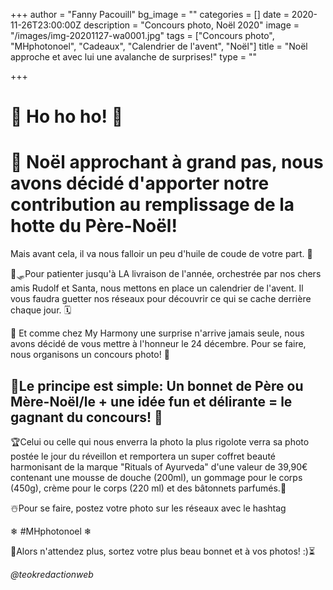 +++
author = "Fanny Pacouill"
bg_image = ""
categories = []
date = 2020-11-26T23:00:00Z
description = "Concours photo, Noël 2020"
image = "/images/img-20201127-wa0001.jpg"
tags = ["Concours photo", "MHphotonoel", "Cadeaux", "Calendrier de l'avent", "Noël"]
title = "Noël approche et avec lui une avalanche de surprises!"
type = ""

+++
# 🤶 Ho ho ho! 🎅

# 🧣 Noël approchant à grand pas, nous avons décidé d'apporter notre contribution au remplissage de la hotte du Père-Noël!

Mais avant cela, il va nous falloir un peu d'huile de coude de votre part. 🧤

🦌🛷Pour patienter jusqu'à LA livraison de l'année, orchestrée par nos chers amis Rudolf et Santa, nous mettons en place un calendrier de l'avent. Il vous faudra guetter nos réseaux pour découvrir ce qui se cache derrière chaque jour. 🗓

🎁 Et comme chez My Harmony une surprise n'arrive jamais seule, nous avons décidé de vous mettre à l'honneur le 24 décembre. Pour se faire, nous organisons un concours photo! 📸

## **🎄Le principe est simple: Un bonnet de Père ou Mère-Noël/le + une idée fun et délirante = le gagnant du concours! 🥇**

🏆Celui ou celle qui nous enverra la photo la plus rigolote verra sa photo postée le jour du réveillon et  remportera un super coffret beauté harmonisant de la marque "Rituals of Ayurveda" d'une valeur de 39,90€ contenant une mousse de douche (200ml), un gommage pour le corps (450g), crème pour le corps (220 ml) et des bâtonnets parfumés.🧴

☃️Pour se faire, postez votre photo sur les réseaux avec le hashtag

❄ #MHphotonoel ❄

🚦Alors n'attendez plus, sortez votre plus beau bonnet et à vos photos! :)⏳

_@teokredactionweb_
